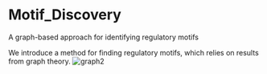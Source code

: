 # Motif_Discovery
A graph-based approach for identifying regulatory motifs

We introduce a method for finding regulatory motifs, which relies on results from graph theory.
![graph2](https://github.com/HosseinSaghaian/Motif_Discovery/assets/22899345/31def7ac-849d-4e8e-90c0-7ad5ef163346)
